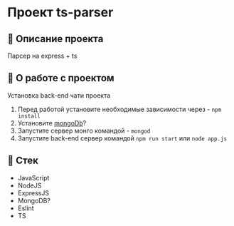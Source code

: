 # Проект ts-parser

## :page_with_curl: Описание проекта

Парсер на express + ts

## :wrench: О работе с проектом

Установка back-end чати проекта
1. Перед работой установите необходимые зависимости через - `npm install`
2. Установите [mongoDb](https://www.mongodb.com/3)?
3. Запустите сервер монго командой - `mongod`
4. Запустите back-end сервер командой `npm run start` или `node app.js`

## :bookmark_tabs: Стек

- JavaScript
- NodeJS
- ExpressJS
- MongoDB?
- Eslint
- TS
